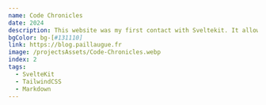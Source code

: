```yaml
---
name: Code Chronicles
date: 2024
description: This website was my first contact with Sveltekit. It allowed me to learn the fundamentals principles of Sveltekit.
bgColor: bg-[#131110]
link: https://blog.paillaugue.fr
image: /projectsAssets/Code-Chronicles.webp
index: 2
tags:
  - SvelteKit
  - TailwindCSS
  - Markdown
---
```

